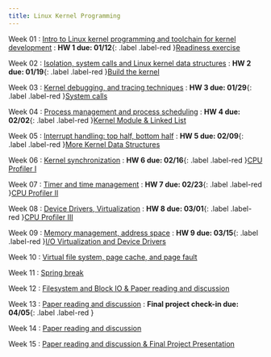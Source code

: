 ```yaml
---
title: Linux Kernel Programming
---
```


Week 01
: [Intro to Linux kernel programming and toolchain for kernel development](#)
  : **HW 1 due: 01/12**{: .label .label-red }[Readiness exercise](#)

Week 02
: [Isolation, system calls and Linux kernel data structures](#)
  : **HW 2 due: 01/19**{: .label .label-red }[Build the kernel](#)

Week 03
: [Kernel debugging, and tracing techniques](#)
  : **HW 3 due: 01/29**{: .label .label-red }[System calls](#)

Week 04
: [Process management and process scheduling](#)
  : **HW 4 due: 02/02**{: .label .label-red }[Kernel Module & Linked List](#)

Week 05
: [Interrupt handling: top half, bottom half](#)
  : **HW 5 due: 02/09**{: .label .label-red }[More Kernel Data Structures](#)

Week 06
: [Kernel synchronization](#)
  : **HW 6 due: 02/16**{: .label .label-red }[CPU Profiler I](#)

Week 07
: [Timer and time management](#)
  : **HW 7 due: 02/23**{: .label .label-red }[CPU Profiler II](#)

Week 08
: [Device Drivers, Virtualization](#)
  : **HW 8 due: 03/01**{: .label .label-red }[CPU Profiler III](#)

Week 09
: [Memory management, address space](#)
  : **HW 9 due: 03/15**{: .label .label-red }[I/O Virtualization and Device Drivers](#)

Week 10
: [Virtual file system, page cache, and page fault](#)

Week 11
: [Spring break](#)

Week 12
: [Filesystem and Block IO & Paper reading and discussion](#)

Week 13
: [Paper reading and discussion](#)
  : **Final project check-in due: 04/05**{: .label .label-red }

Week 14
: [Paper reading and discussion](#)

Week 15
: [Paper reading and discussion & Final Project Presentation](#)
